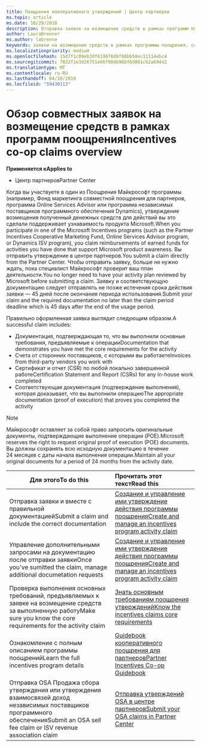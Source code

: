 ```yaml
---
title: Поощрения кооперативного утверждений | Центр партнеров
ms.topic: article
ms.date: 10/29/2018
description: Отправка заявок на возмещение средств в рамках программ поощрения без первоначальной проверки вашего плана деятельности.
author: LauraBrenner
ms.author: labrenne
keywords: заявки на возмещение средств в рамках программы поощрения, совместные заявки, совместные фонды
ms.localizationpriority: medium
ms.openlocfilehash: 15d7f1c09eb3df619876d8f88bb50ec11114ebc4
ms.sourcegitcommit: 7022f1e3d26751e66f90db96bf6d881cb2a694d2
ms.translationtype: MT
ms.contentlocale: ru-RU
ms.lasthandoff: 04/18/2019
ms.locfileid: "59430113"
---
```

# <a name="incentives-co-op-claims-overview"></a><span data-ttu-id="79a5d-104">Обзор совместных заявок на возмещение средств в рамках программ поощрения</span><span class="sxs-lookup"><span data-stu-id="79a5d-104">Incentives co-op claims overview</span></span>

<span data-ttu-id="79a5d-105">**Применяется к**</span><span class="sxs-lookup"><span data-stu-id="79a5d-105">**Applies to**</span></span>

- <span data-ttu-id="79a5d-106">Центр партнеров</span><span class="sxs-lookup"><span data-stu-id="79a5d-106">Partner Center</span></span>

<span data-ttu-id="79a5d-107">Когда вы участвуете в один из Поощрения Майкрософт программы (например, Фонд маркетинга совместной поощрения для партнеров, программа Online Services Advisor или программа независимых поставщиков программного обеспечения Dynamics), утверждение возмещения полученный денежных средств для действий вы это сделали поддерживает узнаваемость продукта Microsoft.</span><span class="sxs-lookup"><span data-stu-id="79a5d-107">When you participate in one of the Microsoft Incentives programs (such as the Partner Incentives Cooperative Marketing Fund, Online Services Advisor program, or Dynamics ISV program), you claim reimbursements of earned funds for activities you have done that support Microsoft product awareness.</span></span> <span data-ttu-id="79a5d-108">Вы отправить утверждение в центре партнеров.</span><span class="sxs-lookup"><span data-stu-id="79a5d-108">You submit a claim directly from the Partner Center.</span></span> <span data-ttu-id="79a5d-109">Чтобы отправить заявку, больше не нужно ждать, пока специалист Майкрософт проверит ваш план деятельности.</span><span class="sxs-lookup"><span data-stu-id="79a5d-109">You no longer need to have your activity plan reviewed by Microsoft before submitting a claim.</span></span> <span data-ttu-id="79a5d-110">Заявку и соответствующую документацию следует отправлять не позже истечения срока действия заявки — 45 дней после окончания периода использования.</span><span class="sxs-lookup"><span data-stu-id="79a5d-110">Submit your claim and the required documentation no later than the claim period deadline which is 45 days after the end of the usage period.</span></span> 

<span data-ttu-id="79a5d-111">Правильно оформленная заявка выглядит следующим образом.</span><span class="sxs-lookup"><span data-stu-id="79a5d-111">A successful claim includes:</span></span>

- <span data-ttu-id="79a5d-112">Документация, подтверждающая то, что вы выполнили основные требования, предъявляемые к операции</span><span class="sxs-lookup"><span data-stu-id="79a5d-112">Documentation that demonstrates you have met the core requirements for the activity</span></span>
- <span data-ttu-id="79a5d-113">Счета от сторонних поставщиков, с которыми вы работаете</span><span class="sxs-lookup"><span data-stu-id="79a5d-113">Invoices from third-party vendors you work with</span></span>
- <span data-ttu-id="79a5d-114">Сертификат и отчет (CSR) по любой локально завершенной работе</span><span class="sxs-lookup"><span data-stu-id="79a5d-114">Certification Statement and Report (CSRs) for any in-house work completed</span></span>
- <span data-ttu-id="79a5d-115">Соответствующая документация (подтверждение выполнения), которая доказывает, что вы выполнили операцию</span><span class="sxs-lookup"><span data-stu-id="79a5d-115">The appropriate documentation (proof of execution) that proves you completed the activity</span></span> 

>[!NOTE]
><span data-ttu-id="79a5d-116">Майкрософт оставляет за собой право запросить оригинальные документы, подтверждающие выполнение операции (POE).</span><span class="sxs-lookup"><span data-stu-id="79a5d-116">Microsoft reserves the right to request original proof of execution (POE) documents.</span></span> <span data-ttu-id="79a5d-117">Вы должны сохранять всю исходную документацию в течение 24 месяцев с даты начала выполнения операции.</span><span class="sxs-lookup"><span data-stu-id="79a5d-117">Maintain all your original documents for a period of 24 months from the activity date.</span></span> 

|<span data-ttu-id="79a5d-118">**Для этого**</span><span class="sxs-lookup"><span data-stu-id="79a5d-118">**To do this**</span></span>   |<span data-ttu-id="79a5d-119">**Прочитать этот текст**</span><span class="sxs-lookup"><span data-stu-id="79a5d-119">**Read this**</span></span>   |
|-----------------|:--------------------------------------|
|<span data-ttu-id="79a5d-120">Отправка заявки и вместе с правильной документацией</span><span class="sxs-lookup"><span data-stu-id="79a5d-120">Submit a claim and include the correct documentation</span></span>|[<span data-ttu-id="79a5d-121">Создание и управление ими утверждение действия программы поощрения</span><span class="sxs-lookup"><span data-stu-id="79a5d-121">Create and manage an incentives program activity claim</span></span>](create-incentives-claims.md)|
|<span data-ttu-id="79a5d-122">Управление дополнительными запросами на документацию после отправки заявки</span><span class="sxs-lookup"><span data-stu-id="79a5d-122">Once you've sumitted the claim, manage additional documetation requests</span></span>|[<span data-ttu-id="79a5d-123">Создание и управление ими утверждение действия программы поощрения</span><span class="sxs-lookup"><span data-stu-id="79a5d-123">Create and manage an incentives program activity claim</span></span>](create-incentives-claims.md)  |
|<span data-ttu-id="79a5d-124">Проверка выполнения основных требований, предъявляемых к заявке на возмещение средств за выполненную работу</span><span class="sxs-lookup"><span data-stu-id="79a5d-124">Make sure you know the core requirements for the activity claim</span></span>|[<span data-ttu-id="79a5d-125">Знать основным требованиям поощрения утверждений</span><span class="sxs-lookup"><span data-stu-id="79a5d-125">Know the incentives claims core requirements</span></span>](core-requirements.md)   |
|<span data-ttu-id="79a5d-126">Ознакомление с полным описанием программы поощрений</span><span class="sxs-lookup"><span data-stu-id="79a5d-126">Learn the full incentives program details</span></span>|[<span data-ttu-id="79a5d-127">Guidebook кооперативного поощрения для партнеров</span><span class="sxs-lookup"><span data-stu-id="79a5d-127">Partner Incentives Co-op Guidebook</span></span>](https://assets.microsoft.com/coop-guidebook.pdf)
|<span data-ttu-id="79a5d-128">Отправка OSA Продажа сбора утверждения или утверждения взаимосвязей доход независимых поставщиков программного обеспечения</span><span class="sxs-lookup"><span data-stu-id="79a5d-128">Submit an OSA sell fee claim or ISV revenue association claim</span></span> |[<span data-ttu-id="79a5d-129">Отправка утверждений OSA в центре партнеров</span><span class="sxs-lookup"><span data-stu-id="79a5d-129">Submit your OSA claims in Partner Center</span></span>](submit-osa-claim.md)|
                                                                                 
                                   